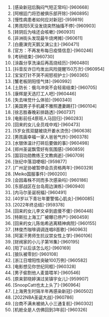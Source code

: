 
1. [感染新冠后胸闷气短正常吗]-[960668]
1. [阿根廷门将恐被俱乐部开除]-[960895]
1. [慢性病患者如何应对新冠]-[959819]
1. [男孩阳5天没发烧突然抽搐不停]-[960903]
1. [转阴后为啥还会咳嗽]-[960931]
1. [非洲街头发现最牛烧烤摊]-[960611]
1. [白鹿演完天鹅又演公主]-[960471]
1. [官方：不再发布每日疫情信息]-[960246]
1. [考研结束]-[960730]
1. [涂磊分享洗澡后再高烧经历]-[960480]
1. [抖音反诈日均发出风险提醒150万次]-[960954]
1. [宝宝打针不哭不闹怒视护士]-[960365]
1. [蟹老板阴阳怪气体]-[960992]
1. [土防长：俄乌冲突不会轻易结束]-[960705]
1. [康辉是天选打工人吧]-[960446]
1. [失去味觉什么体验]-[960340]
1. [美国男子手机藏不雅照遭妻踢打]-[960104]
1. [徐志胜春晚彩排路透]-[960737]
1. [电影前任4原班人马回归]-[960283]
1. [回来的女儿全员戏中戏]-[960473]
1. [5岁女孩双腿被烧开姜水烫伤]-[960638]
1. [男孩画幸福一家人爸爸气炸]-[960378]
1. [水银体温计打碎后要做的事]-[960498]
1. [郑州圣诞飘雪好有氛围感]-[960859]
1. [国羽功勋教练王文教病逝]-[960709]
1. [张纪中落泪哽咽]-[959877]
1. [广州足协被暂停会员资格两年]-[960329]
1. [Meiko国服事件]-[960200]
1. [会因毒株不同而多次感染吗]-[960186]
1. [东部战区在台岛周边演练]-[960940]
1. [内马尔圣诞祝福]-[960491]
1. [40岁以下青壮年要警惕心肌炎]-[960085]
1. [2022年终总结]-[959378]
1. [回来的女儿李文卓到底傻不傻]-[960448]
1. [特斯拉上海工厂被曝已停产]-[960459]
1. [回来的女儿陈佑希逃离精神病院]-[960155]
1. [林俊杰咖啡调调连唱8首歌]-[960963]
1. [阿富汗男师生抗议禁女性上学]-[960106]
1. [财阀家的小儿子第16集]-[960195]
1. [阳了以后该怎么吃]-[960169]
1. [狼队被零封]-[960108]
1. [浙江日增阳性突破100万例]-[960582]
1. [电影想见你世纪同框]-[960328]
1. [男子偷割他人麦苗喂羊]-[960546]
1. [原来郭晓婷演过吴镇宇女儿]-[959907]
1. [SnoopCatt也太上头了]-[960964]
1. [上海男生时隔半年再感染新冠]-[960502]
1. [2022NBA圣诞大战]-[960786]
1. [台商不满未被纳入小三通复航]-[960302]
1. [机舱全是人仿佛回到3年前]-[960326]